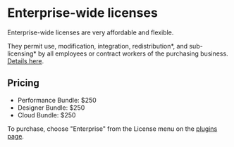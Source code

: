 # Enterprise-wide licenses

Enterprise-wide licenses are very affordable and flexible.

They permit use, modification, integration, redistribution\*, and sub-licensing\* by all employees or contract workers of the purchasing business. [Details here](/licenses/enterprise).

## Pricing

* Performance Bundle: <span class="price">$250</span>
* Designer Bundle: <span class="price">$250</span>
* Cloud Bundle: <span class="price">$250</span>

To purchase, choose "Enterprise" from the License menu on the [plugins page](/plugins/).